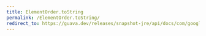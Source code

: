 ```yaml
---
title: ElementOrder.toString
permalink: /ElementOrder.toString/
redirect_to: https://guava.dev/releases/snapshot-jre/api/docs/com/google/common/graph/ElementOrder.html#toString--
---
```

